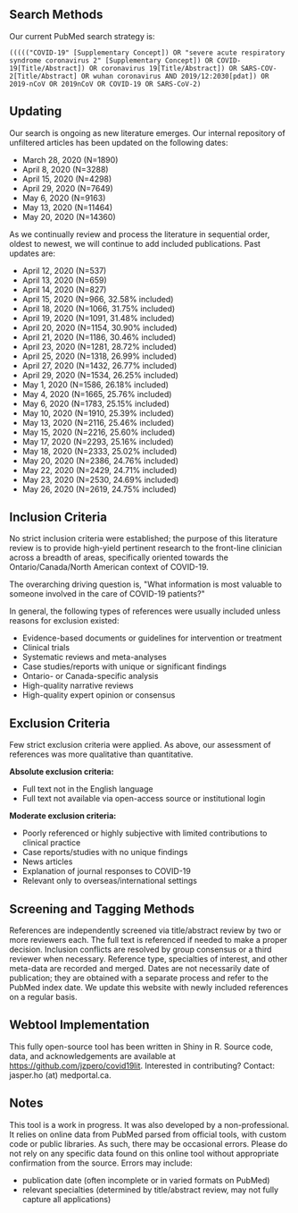 ## Search Methods
Our current PubMed search strategy is:

```
((((("COVID-19" [Supplementary Concept]) OR "severe acute respiratory syndrome coronavirus 2" [Supplementary Concept]) OR COVID-19[Title/Abstract]) OR coronavirus 19[Title/Abstract]) OR SARS-COV-2[Title/Abstract] OR wuhan coronavirus AND 2019/12:2030[pdat]) OR 2019-nCoV OR 2019nCoV OR COVID-19 OR SARS-CoV-2)
```

## Updating

Our search is ongoing as new literature emerges. Our internal repository of unfiltered articles has been updated on the following dates:

- March 28, 2020 (N=1890)
- April 8, 2020 (N=3288)
- April 15, 2020 (N=4298)
- April 29, 2020 (N=7649)
- May 6, 2020 (N=9163)
- May 13, 2020 (N=11464)
- May 20, 2020 (N=14360)

As we continually review and process the literature in sequential order, oldest to newest, we will continue to add included publications. Past updates are:

- April 12, 2020 (N=537)
- April 13, 2020 (N=659)
- April 14, 2020 (N=827)
- April 15, 2020 (N=966, 32.58% included)
- April 18, 2020 (N=1066, 31.75% included)
- April 19, 2020 (N=1091, 31.48% included)
- April 20, 2020 (N=1154, 30.90% included)
- April 21, 2020 (N=1186, 30.46% included)
- April 23, 2020 (N=1281, 28.72% included)
- April 25, 2020 (N=1318, 26.99% included)
- April 27, 2020 (N=1432, 26.77% included)
- April 29, 2020 (N=1534, 26.25% included)
- May 1, 2020 (N=1586, 26.18% included)
- May 4, 2020 (N=1665, 25.76% included)
- May 6, 2020 (N=1783, 25.15% included)
- May 10, 2020 (N=1910, 25.39% included)
- May 13, 2020 (N=2116, 25.46% included)
- May 15, 2020 (N=2216, 25.60% included)
- May 17, 2020 (N=2293, 25.16% included)
- May 18, 2020 (N=2333, 25.02% included)
- May 20, 2020 (N=2386, 24.76% included)
- May 22, 2020 (N=2429, 24.71% included)
- May 23, 2020 (N=2530, 24.69% included)
- May 26, 2020 (N=2619, 24.75% included)

## Inclusion Criteria
No strict inclusion criteria were established; the purpose of this literature review is to provide high-yield pertinent research to the front-line clinician across a breadth of areas, specifically oriented towards the Ontario/Canada/North American context of COVID-19.

The overarching driving question is, "What information is most valuable to someone involved in the care of COVID-19 patients?"

In general, the following types of references were usually included unless reasons for exclusion existed:

- Evidence-based documents or guidelines for intervention or treatment
- Clinical trials
- Systematic reviews and meta-analyses
- Case studies/reports with unique or significant findings
- Ontario- or Canada-specific analysis
- High-quality narrative reviews
- High-quality expert opinion or consensus


## Exclusion Criteria
Few strict exclusion criteria were applied. As above, our assessment of references was more qualitative than quantitative.

**Absolute exclusion criteria:** 

 - Full text not in the English language  
 - Full text not available via open-access source or institutional login

**Moderate exclusion criteria:**  

 - Poorly referenced or highly subjective with limited contributions to clinical practice
 - Case reports/studies with no unique findings
 - News articles
 - Explanation of journal responses to COVID-19
 - Relevant only to overseas/international settings

## Screening and Tagging Methods
References are independently screened via title/abstract review by two or more reviewers each. The full text is referenced if needed to make a proper decision.
Inclusion conflicts are resolved by group consensus or a third reviewer when necessary.
Reference type, specialties of interest, and other meta-data are recorded and merged.
Dates are not necessarily date of publication; they are obtained with a separate process and refer to the PubMed index date.
We update this website with newly included references on a regular basis.

## Webtool Implementation
This fully open-source tool has been written in Shiny in R. Source code, data, and acknowledgements are available at https://github.com/jzpero/covid19lit. Interested in contributing? Contact: jasper.ho (at) medportal.ca.

## Notes
This tool is a work in progress. It was also developed by a non-professional. It relies on online data from PubMed parsed from official tools, with custom code or public libraries. As such, there may be occasional errors. Please do not rely on any specific data found on this online tool without appropriate confirmation from the source. Errors may include:

- publication date (often incomplete or in varied formats on PubMed)
- relevant specialties (determined by title/abstract review, may not fully capture all applications)
